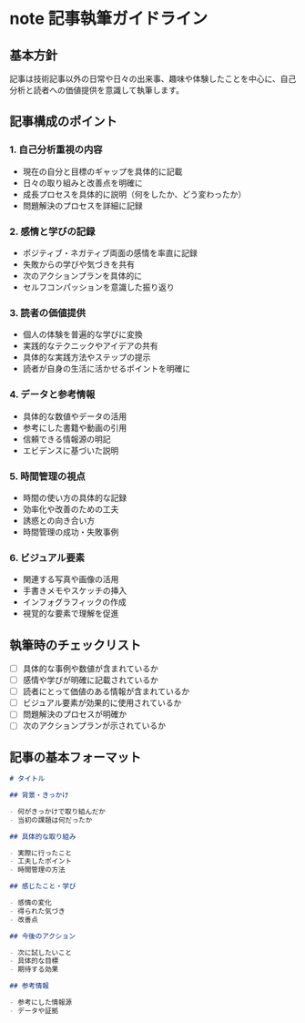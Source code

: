# note 記事執筆ガイドライン

## 基本方針

記事は技術記事以外の日常や日々の出来事、趣味や体験したことを中心に、自己分析と読者への価値提供を意識して執筆します。

## 記事構成のポイント

### 1. 自己分析重視の内容

- 現在の自分と目標のギャップを具体的に記載
- 日々の取り組みと改善点を明確に
- 成長プロセスを具体的に説明（何をしたか、どう変わったか）
- 問題解決のプロセスを詳細に記録

### 2. 感情と学びの記録

- ポジティブ・ネガティブ両面の感情を率直に記録
- 失敗からの学びや気づきを共有
- 次のアクションプランを具体的に
- セルフコンパッションを意識した振り返り

### 3. 読者の価値提供

- 個人の体験を普遍的な学びに変換
- 実践的なテクニックやアイデアの共有
- 具体的な実践方法やステップの提示
- 読者が自身の生活に活かせるポイントを明確に

### 4. データと参考情報

- 具体的な数値やデータの活用
- 参考にした書籍や動画の引用
- 信頼できる情報源の明記
- エビデンスに基づいた説明

### 5. 時間管理の視点

- 時間の使い方の具体的な記録
- 効率化や改善のための工夫
- 誘惑との向き合い方
- 時間管理の成功・失敗事例

### 6. ビジュアル要素

- 関連する写真や画像の活用
- 手書きメモやスケッチの挿入
- インフォグラフィックの作成
- 視覚的な要素で理解を促進

## 執筆時のチェックリスト

- [ ] 具体的な事例や数値が含まれているか
- [ ] 感情や学びが明確に記載されているか
- [ ] 読者にとって価値のある情報が含まれているか
- [ ] ビジュアル要素が効果的に使用されているか
- [ ] 問題解決のプロセスが明確か
- [ ] 次のアクションプランが示されているか

## 記事の基本フォーマット

```markdown
# タイトル

## 背景・きっかけ

- 何がきっかけで取り組んだか
- 当初の課題は何だったか

## 具体的な取り組み

- 実際に行ったこと
- 工夫したポイント
- 時間管理の方法

## 感じたこと・学び

- 感情の変化
- 得られた気づき
- 改善点

## 今後のアクション

- 次に試したいこと
- 具体的な目標
- 期待する効果

## 参考情報

- 参考にした情報源
- データや証拠
```
